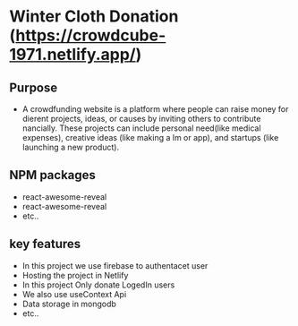 # Winter Cloth Donation (https://crowdcube-1971.netlify.app/)
 
## Purpose 
- A crowdfunding website is a platform where people can raise money for dierent projects, ideas, or causes by inviting others to contribute nancially. These projects can include personal need(like medical expenses), creative ideas (like making a lm or app), and startups (like launching a new product).

##  NPM packages

- react-awesome-reveal
- react-awesome-reveal
- etc..

## key features
- In this project we use firebase to authentacet user
- Hosting the project in Netlify
- In this project Only donate LogedIn users
- We also use useContext Api
- Data storage in mongodb
- etc..
